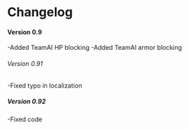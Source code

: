 # Changelog

#### Version 0.9

-Added TeamAI HP blocking
-Added TeamAI armor blocking

###### Version 0.91
-Fixed typo in localization

##### Version 0.92
-Fixed code
